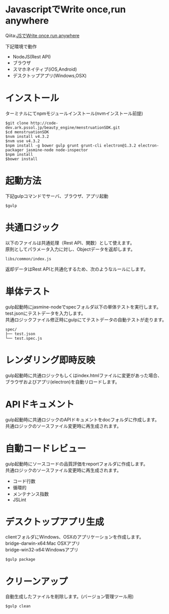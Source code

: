 # JavascriptでWrite once,run anywhere
Qiita:[JSでWrite once,run anywhere](http://qiita.com/teradonburi/items/a49967c9e67cbcced6f2)

下記環境で動作

* NodeJS(Rest API)       
* ブラウザ 
* スマホネイティブ(iOS,Android)
* デスクトップアプリ(Windows,OSX)

# インストール
ターミナルにてnpmモジュールインストール(nvmインストール前提)

```
$git clone http://code-dev.ark.pssol.jp/beauty_engine/menstruationSDK.git
$cd menstruationSDK
$nvm install v4.3.2
$nvm use v4.3.2
$npm install -g bower gulp grunt grunt-cli electron@1.3.2 electron-packager jasmine-node node-inspector
$npm install
$bower install
```

# 起動方法
下記gulpコマンドでサーバ、ブラウザ、アプリ起動

```
$gulp
```


# 共通ロジック
以下のファイルは共通処理（Rest API、関数）として使えます。  
原則としてパラメータ入力に対し、Objectデータを返却します。  

```
libs/common/index.js
```

返却データはRest APIと共通化するため、次のようなルールにします。


# 単体テスト
gulp起動時にjasmine-nodeでspecフォルダ以下の単体テストを実行します。  
test.jsonにテストデータを入力します。  
共通ロジックファイル修正時にgulpにてテストデータの自動テストが走ります。  

```
spec/  
├── test.json  
└── test.spec.js
```

# レンダリング即時反映
gulp起動時に共通ロジックもしくはindex.htmlファイルに変更があった場合、  
ブラウザおよびアプリ(electron)を自動リロードします。

# APIドキュメント
gulp起動時に共通ロジックのAPIドキュメントをdocフォルダに作成します。  
共通ロジックのソースファイル変更時に再生成されます。  

# 自動コードレビュー
gulp起動時にソースコードの品質評価をreportフォルダに作成します。  
共通ロジックのソースファイル変更時に再生成されます。

* コード行数
* 循環的
* メンテナンス指数
* JSLint



# デスクトップアプリ生成
clientフォルダにWindows、OSXのアプリケーションを作成します。  
bridge-darwin-x64:Mac OSXアプリ  
bridge-win32-x64:Windowsアプリ  

```
$gulp package
```

# クリーンアップ
自動生成したファイルを削除します。(バージョン管理ツール用)


```
$gulp clean
```
